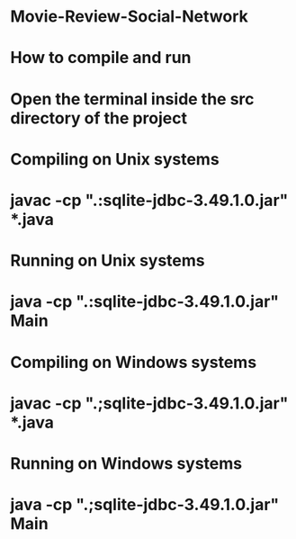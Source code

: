 # Movie-Review-Social-Network

# How to compile and run
# Open the terminal inside the src directory of the project

# Compiling on Unix systems
# javac -cp ".:sqlite-jdbc-3.49.1.0.jar" *.java

# Running on Unix systems
# java -cp ".:sqlite-jdbc-3.49.1.0.jar" Main


# Compiling on Windows systems
# javac -cp ".;sqlite-jdbc-3.49.1.0.jar" *.java

# Running on Windows systems
# java -cp ".;sqlite-jdbc-3.49.1.0.jar" Main